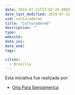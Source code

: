 ```yaml
---
date: 2019-07-21T23:02:24.000Z
date_last_modified: 2019-07-21
uid: culturadered
title: "Culturadered"
description: ""
type: 
website: 
date_ini: 
date_end: 
tags:

cities: 
  - Brasilia
---
```


Esta iniciativa fue realizada por:

- [Ong Para Iberoamerica](/organizaciones/ong-para-iberoamerica)

